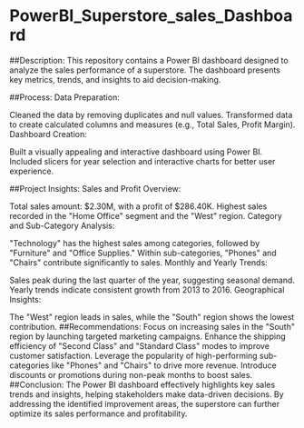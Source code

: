 # PowerBI_Superstore_sales_Dashboard
##Description:
This repository contains a Power BI dashboard designed to analyze the sales performance of a superstore. The dashboard presents key metrics, trends, and insights to aid decision-making.

##Process:
Data Preparation:

Cleaned the data by removing duplicates and null values.
Transformed data to create calculated columns and measures (e.g., Total Sales, Profit Margin).
Dashboard Creation:

Built a visually appealing and interactive dashboard using Power BI.
Included slicers for year selection and interactive charts for better user experience.

##Project Insights:
Sales and Profit Overview:

Total sales amount: $2.30M, with a profit of $286.40K.
Highest sales recorded in the "Home Office" segment and the "West" region.
Category and Sub-Category Analysis:

"Technology" has the highest sales among categories, followed by "Furniture" and "Office Supplies."
Within sub-categories, "Phones" and "Chairs" contribute significantly to sales.
Monthly and Yearly Trends:

Sales peak during the last quarter of the year, suggesting seasonal demand.
Yearly trends indicate consistent growth from 2013 to 2016.
Geographical Insights:

The "West" region leads in sales, while the "South" region shows the lowest contribution.
##Recommendations:
Focus on increasing sales in the "South" region by launching targeted marketing campaigns.
Enhance the shipping efficiency of "Second Class" and "Standard Class" modes to improve customer satisfaction.
Leverage the popularity of high-performing sub-categories like "Phones" and "Chairs" to drive more revenue.
Introduce discounts or promotions during non-peak months to boost sales.
##Conclusion:
The Power BI dashboard effectively highlights key sales trends and insights, helping stakeholders make data-driven decisions. By addressing the identified improvement areas, the superstore can further optimize its sales performance and profitability.
